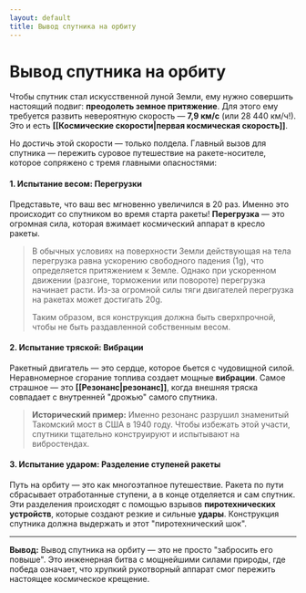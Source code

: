 ```yaml
---
layout: default
title: Вывод спутника на орбиту
---
```

# Вывод спутника на орбиту

Чтобы спутник стал искусственной луной Земли, ему нужно совершить настоящий подвиг: **преодолеть земное притяжение**. Для этого ему требуется развить невероятную скорость — **7,9 км/с** (или 28 440 км/ч!). Это и есть **[[Космические скорости|первая космическая скорость]]**.

Но достичь этой скорости — только полдела. Главный вызов для спутника — пережить суровое путешествие на ракете-носителе, которое сопряжено с тремя главными опасностями:

#### 1. Испытание весом: Перегрузки

Представьте, что ваш вес мгновенно увеличился в 20 раз. Именно это происходит со спутником во время старта ракеты! **Перегрузка** — это огромная сила, которая вжимает космический аппарат в кресло ракеты.

>В обычных условиях на поверхности Земли действующая на тела перегрузка равна ускорению свободного падения (1g), что определяется притяжением к Земле. Однако при ускоренном движении (разгоне, торможении или повороте) перегрузка начинает расти. Из-за огромной силы тяги двигателей перегрузка на ракетах может достигать 20g.
>
>Таким образом, вся конструкция должна быть сверхпрочной, чтобы не быть раздавленной собственным весом.

#### 2. Испытание тряской: Вибрации

Ракетный двигатель — это сердце, которое бьется с чудовищной силой. Неравномерное сгорание топлива создает мощные **вибрации**. Самое страшное — это **[[Резонанс|резонанс]]**, когда внешняя тряска совпадает с внутренней "дрожью" самого спутника.

> **Исторический пример:** Именно резонанс разрушил знаменитый Такомский мост в США в 1940 году. Чтобы избежать этой участи, спутники тщательно конструируют и испытывают на вибростендах.

#### 3. Испытание ударом: Разделение ступеней ракеты

Путь на орбиту — это как многоэтапное путешествие. Ракета по пути сбрасывает отработанные ступени, а в конце отделяется и сам спутник. Эти разделения происходят с помощью взрывов **пиротехнических устройств**, которые создают резкие и сильные **удары**. Конструкция спутника должна выдержать и этот "пиротехнический шок".

---

**Вывод:** Вывод спутника на орбиту — это не просто "забросить его повыше". Это инженерная битва с мощнейшими силами природы, где победа означает, что хрупкий рукотворный аппарат смог пережить настоящее космическое крещение.
